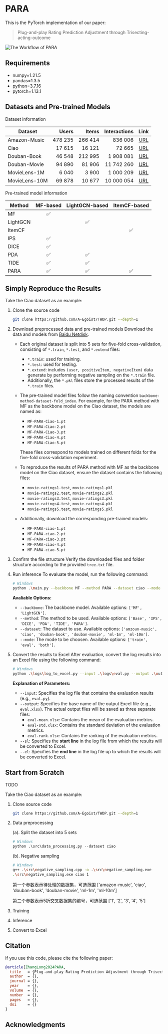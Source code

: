 # PARA

This is the PyTorch implementation of our paper:

>   Plug-and-play Rating Prediction Adjustment through Trisecting-acting-outcome

![The Workflow of PARA](img/PARA-workflow.svg)

## Requirements

*   numpy=1.21.5
*   pandas=1.3.5
*   python=3.7.16
*   pytorch=1.13.1

## Datasets and Pre-trained Models

Dataset information

| Dataset       |   Users |   Items | Interactions |                             Link                             |
| ------------- | ------: | ------: | -----------: | :----------------------------------------------------------: |
| Amazon-Music  | 478 235 | 266 414 |      836 006 | [URL](http://snap.stanford.edu/data/amazon/productGraph/categoryFiles/ratings_Digital_Music.csv) |
| Ciao          |  17 615 |  16 121 |       72 665 |   [URL](https://guoguibing.github.io/librec/datasets.html)   |
| Douban-Book   |  46 548 | 212 995 |    1 908 081 | [URL](https://github.com/DeepGraphLearning/RecommenderSystems/blob/master/socialRec/README.md#douban-data) |
| Douban-Movie  |  94 890 |  81 906 |   11 742 260 | [URL](https://github.com/DeepGraphLearning/RecommenderSystems/blob/master/socialRec/README.md#douban-data) |
| MovieLens-1M  |   6 040 |   3 900 |    1 000 209 |     [URL](https://grouplens.org/datasets/movielens/1m/)      |
| MovieLens-10M |  69 878 |  10 677 |   10 000 054 |     [URL](https://grouplens.org/datasets/movielens/10m/)     |

Pre-trained model information

| Method   | MF-based | LightGCN-based | ItemCF-based |
| -------- | :------: | :------------: | :----------: |
| MF       |    ✅     |                |              |
| LightGCN |          |       ✅        |              |
| ItemCF   |          |                |      ✅       |
| IPS      |    ✅     |                |              |
| DICE     |    ✅     |                |              |
| PDA      |    ✅     |       ✅        |              |
| TIDE     |    ✅     |       ✅        |              |
| PARA     |    ✅     |       ✅        |      ✅       |



## Simply Reproduce the Results

Take the Ciao dataset as an example:

1.   Clone the source code
     ```bash
     git clone https://github.com/A-Egoist/TWDP.git --depth=1
     ```

2.   Download preprocessed data and pre-trained models
     Download the data and models from [Baidu Netdisk](https://pan.baidu.com/s/1ZxzcKKBCefl39vp7YKMUng?pwd=8yud).

     -   Each original dataset is split into 5 sets for five-fold cross-validation, consisting of `*.train`, `*.test`, and `*.extend` files:
         -   `*.train`: used for training.
         -   `*.test`: used for testing.
         -   `*.extend`: includes `(user, positiveItem, negativeItem)` data generate by performing negative sampling on the `*.train` file.
         -   Additionally, the `*.pkl` files store the processed results of the `*.train` files.
         
     -   The pre-trained model files follow the naming convention `backbone-method-dataset-fold_index`. For example, for the PARA method with MF as the backbone model on the Ciao dataset, the models are named as:
         -   `MF-PARA-Ciao-1.pt`
         -   `MF-PARA-Ciao-2.pt`
         -   `MF-PARA-Ciao-3.pt`
         -   `MF-PARA-Ciao-4.pt`
         -   `MF-PARA-Ciao-5.pt`
         
         These files correspond to models trained on different folds for the five-fold cross-validation experiment.
         
     -   To reproduce the results of PARA method with MF as the backbone model on the Ciao dataset, ensure the dataset contains the following files:
         
         -   `movie-ratings1.test`, `movie-ratings1.pkl`
         -   `movie-ratings2.test`, `movie-ratings2.pkl`
         -   `movie-ratings3.test`, `movie-ratings3.pkl`
         -   `movie-ratings4.test`, `movie-ratings4.pkl`
         -   `movie-ratings5.test`, `movie-ratings5.pkl`
         
     -   Additionally, download the corresponding pre-trained models:
         
         -   `MF-PARA-ciao-1.pt`
         -   `MF-PARA-ciao-2.pt`
         -   `MF-PARA-ciao-3.pt`
         -   `MF-PARA-ciao-4.pt`
         -   `MF-PARA-ciao-5.pt`
         
     
3.   Confirm the file structure
     Verify the downloaded files and folder structure according to the provided `tree.txt` file.

4.   Run inference
     To evaluate the model, run the following command:

     ```bash
     # Windows
     python .\main.py --backbone MF --method PARA --dataset ciao --mode eval
     ```
     
     **Avaliable Options:**
     
     *   `--backbone`: The backbone model. Available options: `['MF', 'LightGCN']`.
     *   `--method`: The method to be used. Available options: `['Base', 'IPS', 'DICE', 'PDA', 'TIDE', 'PARA']`.
     *   `--dataset`: The dataset to use. Available options: `['amzoun-music', 'ciao', 'douban-book', 'douban-movie', 'ml-1m', 'ml-10m']`.
     *   `--mode`: The mode to be choosen. Available options: `['train', 'eval', 'both']`.
     
5.   Convert the results to Excel
     After evaluation, convert the log results into an Excel file using the following command:
     
     ```bash
     # Windows
     python .\logs\log_to_excel.py --input .\logs\eval.py --output .\output\eval.xlsx --sl 1 --el 2000
     ```
     
     **Explanation of Parameters:**
     
     *   `--input`: Specifies the log file that contains the evaluation results (e.g., `eval.py`).
     *   `--output`: Specifies the base name of the output Excel file (e.g., `eval.xlsx`). The actual output files will be saved as three separate files:
         *   `eval-mean.xlsx`: Contains the mean of the evaluation metrics.
         *   `eval-std.xlsx`: Contains the standard deviation of the evaluation metrics.
         *   `eval-rank.xlsx`: Contains the ranking of the evaluation metrics.
     *   `--sl`: Specifies the **start line** in the log file from which the results will be converted to Excel.
     *   `--el`: Specifies the **end line** in the log file up to which the results will be converted to Excel.

## Start from Scratch

TODO

Take the Ciao dataset as an example:

1.   Clone source code
     ```bash
     git clone https://github.com/A-Egoist/TWDP.git --depth=1
     ```

2.   Data preprocessing

     (a). Split the dataset into 5 sets

     ```python
     # Windows
     python .\src\data_processing.py --dataset ciao
     ```

     (b). Negative sampling

     ```bash
     # Windows
     g++ .\src\negative_sampling.cpp -o .\src\negative_sampling.exe
     .\src\negative_sampling.exe ciao 1
     ```

     第一个参数表示待处理的数据集，可选范围 ['amazon-music', 'ciao', 'douban-book', 'douban-movie', 'ml-1m', 'ml-10m']

     第二个参数表示5折交叉数据集的编号，可选范围 ['1', '2', '3', '4', '5']

3.   Training

4.   Inference

5.   Convert to Excel

## Citation

If you use this code, please cite the following paper:

```bibtex
@article{ZhangLong2024PARA,
  title   = {Plug-and-play Rating Prediction Adjustment through Trisecting-acting-outcome},
  author  = {},
  journal = {},
  year    = {},
  volume  = {},
  number  = {},
  pages   = {},
  doi     = {}
}
```

## Acknowledgments

